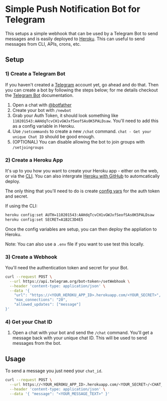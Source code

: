 # Simple Push Notification Bot for Telegram

This setups a simple webhook that can be used by a Telegram Bot to send messages and is easily deployed to [Heroku](https://www.heroku.com/). This can useful to send messages from CLI, APIs, crons, etc.

## Setup

### 1) Create a Telegram Bot

If you haven't created a [Telegram](https://telegram.org/) account yet, go ahead and do that. Then you can create a bot by following the steps below; for me details checkout the [Telegram Bot](https://core.telegram.org/bots) documentation.

1. Open a chat with [@botfather](https://t.me/botfather)
2. Create your bot with `/newbot`
3. Grab your Auth Token, it should look something like `110201543:AAHdqTcvCH1vGWJxfSeofSAs0K5PALDsaw`. You'll need to add this as a config variable in Heroku.
4. Use `/setcommands` to create a new `/chat` command. `chat - Get your unique Chat ID` should be good enough.
5. (OPTIONAL) You can disable allowing the bot to join groups with `/setjoingroups`

### 2) Create a Heroku App

It's up to you how you want to create your Heroku app - either on the web, or via the [CLI](https://devcenter.heroku.com/articles/creating-apps). You can also intergrate [Heroku with GitHub](https://devcenter.heroku.com/articles/github-integration) to automcatically deploy.

The only thing that you'll need to do is create [config vars](https://devcenter.heroku.com/articles/config-vars) for the auth token and secret.

If using the CLI:

```bash
heroku config:set AUTH=110201543:AAHdqTcvCH1vGWJxfSeofSAs0K5PALDsaw
heroku config:set SECRET=A1B2C3D4E5
```

Once the config variables are setup, you can then deploy the appliation to Heroku.

Note: You can also use a `.env` file if you want to use test this locally.

### 3) Create a Webhook

You'll need the authentication token and secret for your Bot.

```bash
curl --request POST \
  --url https://api.telegram.org/bot<token>/setWebhook \
  --header 'content-type: application/json' \
  --data '{
    "url": "https://<YOUR_HEROKU_APP_ID>.herokuapp.com/<YOUR_SECRET>",
    "max_connections": "20",
    "allowed_updates": ["message"]
}'
```

### 4) Get your Chat ID

1. Open a chat with your bot and send the `/chat` command. You'll get a message back with your unique chat ID. This will be used to send messages from the bot.

## Usage

To send a message you just need your `chat_id`.

```bash
curl --request POST \
  --url https://<YOUR_HEROKU_APP_ID>.herokuapp.com/<YOUR_SECRET>/<CHAT_ID> \
  --header 'content-type: application/json' \
  --data '{ "message": "<YOUR_MESSAGE_TEXT>" }'
```
